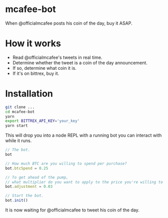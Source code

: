 # mcafee-bot

When @officialmcafee posts his coin of the day, buy it ASAP.

# How it works

* Read @officialmcafee's tweets in real time.
* Determine whether the tweet is a coin of the day announcement.
* If so, determine what coin it is.
* If it's on bittrex, buy it.

# Installation

```sh
git clone ...
cd mcafee-bot
yarn
export BITTREX_API_KEY='your_key'
yarn start
```

This will drop you into a node REPL with a running bot you can interact with while it runs.

```javascript
// The bot.
bot

// How much BTC are you willing to spend per purchase?
bot.btcSpend = 0.25

// To get ahead of the pump, 
// what multiplier do you want to apply to the price you're willing to buy for?
bot.adjustment = 0.03

// Start the bot.
bot.init()

```

It is now waiting for @officialmcafee to tweet his coin of the day.

